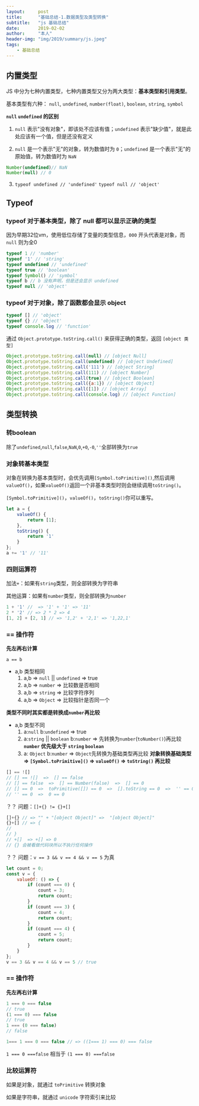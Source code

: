 ```yaml
---
layout:     post
title:      "基础总结-1.数据类型及类型转换"
subtitle:   "js 基础总结"
date:       2019-02-02
author:     "本人"
header-img: "img/2019/summary/js.jpeg"
tags:
    - 基础总结
---
```


## 内置类型

JS 中分为七种内置类型，七种内置类型又分为两大类型：**基本类型和引用类型**。

基本类型有六种： `null`, `undefined`, `number(float)`, `boolean`, `string`, `symbol`

**`null` `undefined` 的区别**

1. `null` 表示"没有对象"，即该处不应该有值；`undefined` 表示"缺少值"，就是此处应该有一个值，但是还没有定义

2. `null` 是一个表示"无"的对象，转为数值时为 `0`；`undefined` 是一个表示"无"的原始值，转为数值时为 `NaN`

```javascript
Number(undefined)// NaN
Number(null) // 0
```

3. `typeof undefined // 'undefined'` `typeof null // 'object'`



## Typeof

### typeof 对于基本类型，除了 null 都可以显示正确的类型

因为早期32位vm，使用低位存储了变量的类型信息，`000` 开头代表是对象，而 `null` 则为全0

```javascript
typeof 1 // 'number'
typeof '1' // 'string'
typeof undefined // 'undefined'
typeof true // 'boolean'
typeof Symbol() // 'symbol'
typeof b // b 没有声明，但是还会显示 undefined
typeof null // 'object'
```

### typeof 对于对象，除了函数都会显示 object

```javascript
typeof [] // 'object'
typeof {} // 'object'
typeof console.log // 'function'
```

通过 `Object.prototype.toString.call()` 来获得正确的类型，返回 `[object 类型]`

```javascript
Object.prototype.toString.call(null) // [object Null]
Object.prototype.toString.call(undefined) // [object Undefined]
Object.prototype.toString.call('111') // [object String]
Object.prototype.toString.call(111) // [object Number]
Object.prototype.toString.call(true) // [object Boolean]
Object.prototype.toString.call({a:1}) // [object Object]
Object.prototype.toString.call([1]) // [object Array]
Object.prototype.toString.call(console.log) // [object Function]
```


## 类型转换

### 转boolean

除了`undefined`,`null`,`false`,`NaN`,`0`,`+0`,`-0`,`''`全部转换为`true`

### 对象转基本类型

对象在转换为基本类型时，会优先调用`[Symbol.toPrimitive]()`,然后调用`valueOf()`，如果`valueOf()`返回一个非基本类型时则会继续调用`toString()`。

`[Symbol.toPrimitive]()`，`valueOf()`，`toString()`你可以重写。

```javascript
let a = {
	valueOf() {
		return [1];
	},
	toString() {
		return '1'
	}
};
a += '1' // '11'
```

### 四则运算符

加法`+`：如果有`string`类型，则全部转换为字符串

其他运算：如果有`number`类型，则全部转换为`number`

```javascript
1 + '1' //  => '1' + '1' => '11'
2 * '2' // => 2 * 2 => 4
[1, 2] + [2, 1] // => '1,2' + '2,1' => '1,22,1'
```

### == 操作符

**先左再右计算**

`a == b `

- a,b 类型相同
  1. a,b => `null` || `undefined` => true
  2. a,b => `number` => 比较数是否相同
  3. a,b => `string` => 比较字符序列
  4. a,b => `Object` => 比较指针是否同一个

**类型不同时其实都是转换成`number`再比较**

- a,b 类型不同
  1. a:`null` b:`undefined` => true
  2. a:`string` || `boolean` b:`number` => 先转换为`number`(`toNumber()`)再比较 **`number` 优先级大于 `string` `boolean`**
  3.  a: `Object` b:`number` => `Object`先转换为基础类型再比较 **对象转换基础类型 => `[Symbol.toPrimitive]()` => `valueOf()` => `toString()` 再比较**

```javascript
[] == ![]
// [] == ![]  =>  [] == false
// [] == false  =>  [] == Number(false)  =>  [] == 0
// [] == 0  =>  toPrimitive([]) == 0  =>  [].toString == 0  =>  '' == 0
// '' == 0  =>  0 == 0
```

？？ 问题：`[]+{} != {}+[]`

```javascript
[]+{} // => "" + "[object Object]" =>  "[object Object]"
{}+[] // => {
// 
// }
// +[]  => +[] => 0
// {} 会被看做代码块所以不执行任何操作
```

？？ 问题：`v == 3 && v == 4 && v == 5` 为真

```javascript
let count = 0;
const v = {
    valueOf: () => {
        if (count === 0) {
            count = 3;
            return count;
        }
        if (count === 3) {
            count = 4;
            return count;
        }
        if (count === 4) {
            count = 5;
            return count;
        }
    }
};
v == 3 && v == 4 && v == 5 // true
```

### == 操作符

**先左再右计算**

```javascript
1 === 0 === false
// true
(1 === 0) === false
// true
1 === (0 === false)
// false

1=== 1 === 0 === false // => ((1=== 1) === 0) === false
```

`1 === 0 ===false` 相当于 `(1 === 0) ===false`


### 比较运算符

如果是对象，就通过 `toPrimitive` 转换对象

如果是字符串，就通过 `unicode` 字符索引来比较
